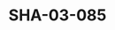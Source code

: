 ---
pid: SHA-03-085
title: SHA-03-085
language: 'en '
collection: Sharhabil Ahmed
original_label: 
rights: Sharhabil Ahmed
location_of_original: Sharhabil Ahmed
photographer_or_studio: 
scanned_from: photograph 10.1 by 12.6
_date: October 27 1990
location: Khartoum
description: portrait of band with Kojaja Adam Khalil Sharhabil Ahmed 'Ali Yagoub
  Kamil Hussain Abdel Aziz
additional_notes: 
permission_display: 'yes'
on_server: 'no'
on_website: 'no'
permalink: "/archive/en/sha-03-085.html"
layout: photo-page
---